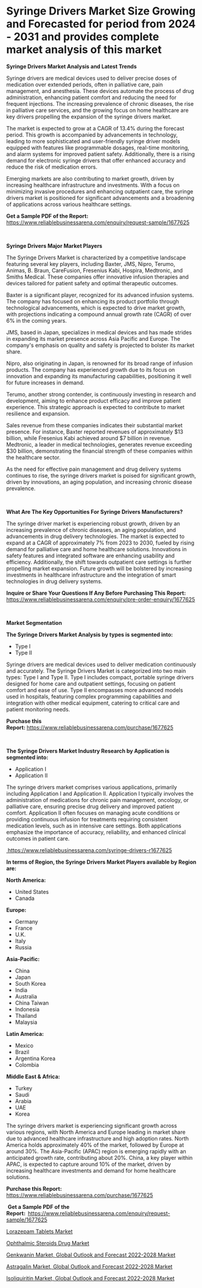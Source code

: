 <p><h1>Syringe Drivers Market Size Growing and Forecasted for period from 2024 - 2031 and provides complete market analysis of this market</h1></p><p><strong>Syringe Drivers Market Analysis and Latest Trends</strong></p>
<p><p>Syringe drivers are medical devices used to deliver precise doses of medication over extended periods, often in palliative care, pain management, and anesthesia. These devices automate the process of drug administration, enhancing patient comfort and reducing the need for frequent injections. The increasing prevalence of chronic diseases, the rise in palliative care services, and the growing focus on home healthcare are key drivers propelling the expansion of the syringe drivers market.</p><p>The market is expected to grow at a CAGR of 13.4% during the forecast period. This growth is accompanied by advancements in technology, leading to more sophisticated and user-friendly syringe driver models equipped with features like programmable dosages, real-time monitoring, and alarm systems for improved patient safety. Additionally, there is a rising demand for electronic syringe drivers that offer enhanced accuracy and reduce the risk of medication errors.</p><p>Emerging markets are also contributing to market growth, driven by increasing healthcare infrastructure and investments. With a focus on minimizing invasive procedures and enhancing outpatient care, the syringe drivers market is positioned for significant advancements and a broadening of applications across various healthcare settings.</p></p>
<p><strong>Get a Sample PDF of the Report:&nbsp;</strong> <a href="https://www.reliablebusinessarena.com/enquiry/request-sample/1677625?utm_campaign=1290&utm_medium=2&utm_source=Github&utm_content=ia&utm_term=14102024&utm_id=syringe-drivers">https://www.reliablebusinessarena.com/enquiry/request-sample/1677625</a></p>
<p>&nbsp;</p>
<p><strong>Syringe Drivers Major Market Players</strong></p>
<p><p>The Syringe Drivers Market is characterized by a competitive landscape featuring several key players, including Baxter, JMS, Nipro, Terumo, Animas, B. Braun, CareFusion, Fresenius Kabi, Hospira, Medtronic, and Smiths Medical. These companies offer innovative infusion therapies and devices tailored for patient safety and optimal therapeutic outcomes.</p><p>Baxter is a significant player, recognized for its advanced infusion systems. The company has focused on enhancing its product portfolio through technological advancements, which is expected to drive market growth, with projections indicating a compound annual growth rate (CAGR) of over 6% in the coming years.</p><p>JMS, based in Japan, specializes in medical devices and has made strides in expanding its market presence across Asia Pacific and Europe. The company's emphasis on quality and safety is projected to bolster its market share.</p><p>Nipro, also originating in Japan, is renowned for its broad range of infusion products. The company has experienced growth due to its focus on innovation and expanding its manufacturing capabilities, positioning it well for future increases in demand.</p><p>Terumo, another strong contender, is continuously investing in research and development, aiming to enhance product efficacy and improve patient experience. This strategic approach is expected to contribute to market resilience and expansion.</p><p>Sales revenue from these companies indicates their substantial market presence. For instance, Baxter reported revenues of approximately $13 billion, while Fresenius Kabi achieved around $7 billion in revenue. Medtronic, a leader in medical technologies, generates revenue exceeding $30 billion, demonstrating the financial strength of these companies within the healthcare sector.</p><p>As the need for effective pain management and drug delivery systems continues to rise, the syringe drivers market is poised for significant growth, driven by innovations, an aging population, and increasing chronic disease prevalence.</p></p>
<p>&nbsp;</p>
<p><strong>What Are The Key Opportunities For Syringe Drivers Manufacturers?</strong></p>
<p><p>The syringe driver market is experiencing robust growth, driven by an increasing prevalence of chronic diseases, an aging population, and advancements in drug delivery technologies. The market is expected to expand at a CAGR of approximately 7% from 2023 to 2030, fueled by rising demand for palliative care and home healthcare solutions. Innovations in safety features and integrated software are enhancing usability and efficiency. Additionally, the shift towards outpatient care settings is further propelling market expansion. Future growth will be bolstered by increasing investments in healthcare infrastructure and the integration of smart technologies in drug delivery systems.</p></p>
<p><strong>Inquire or Share Your Questions If Any Before Purchasing This Report:</strong> <a href="https://www.reliablebusinessarena.com/enquiry/pre-order-enquiry/1677625?utm_campaign=1290&utm_medium=2&utm_source=Github&utm_content=ia&utm_term=14102024&utm_id=syringe-drivers">https://www.reliablebusinessarena.com/enquiry/pre-order-enquiry/1677625</a></p>
<p>&nbsp;</p>
<p><strong>Market Segmentation</strong></p>
<p><strong>The Syringe Drivers Market Analysis by types is segmented into:</strong></p>
<p><ul><li>Type I</li><li>Type II</li></ul></p>
<p><p>Syringe drivers are medical devices used to deliver medication continuously and accurately. The Syringe Drivers Market is categorized into two main types: Type I and Type II. Type I includes compact, portable syringe drivers designed for home care and outpatient settings, focusing on patient comfort and ease of use. Type II encompasses more advanced models used in hospitals, featuring complex programming capabilities and integration with other medical equipment, catering to critical care and patient monitoring needs.</p></p>
<p><strong>Purchase this Report:&nbsp;</strong><a href="https://www.reliablebusinessarena.com/purchase/1677625?utm_campaign=1290&utm_medium=2&utm_source=Github&utm_content=ia&utm_term=14102024&utm_id=syringe-drivers">https://www.reliablebusinessarena.com/purchase/1677625</a></p>
<p>&nbsp;</p>
<p><strong>The Syringe Drivers Market Industry Research by Application is segmented into:</strong></p>
<p><ul><li>Application I</li><li>Application II</li></ul></p>
<p><p>The syringe drivers market comprises various applications, primarily including Application I and Application II. Application I typically involves the administration of medications for chronic pain management, oncology, or palliative care, ensuring precise drug delivery and improved patient comfort. Application II often focuses on managing acute conditions or providing continuous infusion for treatments requiring consistent medication levels, such as in intensive care settings. Both applications emphasize the importance of accuracy, reliability, and enhanced clinical outcomes in patient care.</p></p>
<p><a href="https://www.reliablebusinessarena.com/syringe-drivers-r1677625?utm_campaign=1290&utm_medium=2&utm_source=Github&utm_content=ia&utm_term=14102024&utm_id=syringe-drivers">&nbsp;https://www.reliablebusinessarena.com/syringe-drivers-r1677625</a></p>
<p><strong>In terms of Region, the Syringe Drivers Market Players available by Region are:</strong></p>
<p>
    <p> <strong> North America: </strong>
        <ul>
            <li>United States</li>
            <li>Canada</li>
        </ul>
        </p> 
    <p> <strong> Europe: </strong>
        <ul>
            <li>Germany</li>
            <li>France</li>
            <li>U.K.</li>
            <li>Italy</li>
            <li>Russia</li>
        </ul>
        </p> 
    <p> <strong> Asia-Pacific: </strong>
        <ul>
            <li>China</li>
            <li>Japan</li>
            <li>South Korea</li>
            <li>India</li>
            <li>Australia</li>
            <li>China Taiwan</li>
            <li>Indonesia</li>
            <li>Thailand</li>
            <li>Malaysia</li>
        </ul>
        </p> 
    <p> <strong> Latin America: </strong>
        <ul>
            <li>Mexico</li>
            <li>Brazil</li>
            <li>Argentina Korea</li>
            <li>Colombia</li>
        </ul>
        </p> 
    <p> <strong> Middle East & Africa: </strong>
        <ul>
            <li>Turkey</li>
            <li>Saudi</li>
            <li>Arabia</li>
            <li>UAE</li>
            <li>Korea</li>
        </ul>
    </p>
    </p>
<p><p>The syringe drivers market is experiencing significant growth across various regions, with North America and Europe leading in market share due to advanced healthcare infrastructure and high adoption rates. North America holds approximately 40% of the market, followed by Europe at around 30%. The Asia-Pacific (APAC) region is emerging rapidly with an anticipated growth rate, contributing about 20%. China, a key player within APAC, is expected to capture around 10% of the market, driven by increasing healthcare investments and demand for home healthcare solutions.</p></p>
<p><strong>Purchase this Report: </strong><a href="https://www.reliablebusinessarena.com/purchase/1677625?utm_campaign=1290&utm_medium=2&utm_source=Github&utm_content=ia&utm_term=14102024&utm_id=syringe-drivers">https://www.reliablebusinessarena.com/purchase/1677625</a></p>
<p>&nbsp;<strong>Get a Sample PDF of the Report:&nbsp;&nbsp;</strong><a href="https://www.reliablebusinessarena.com/enquiry/request-sample/1677625?utm_campaign=1290&utm_medium=2&utm_source=Github&utm_content=ia&utm_term=14102024&utm_id=syringe-drivers">https://www.reliablebusinessarena.com/enquiry/request-sample/1677625</a></p>
<p><strong></strong></p>
<p><p><a href="https://github.com/caetlinivcar/Market-Research-Report-List-1/blob/main/lorazepam-tablets-market.md?utm_campaign=1290&utm_medium=2&utm_source=Github&utm_content=ia&utm_term=14102024&utm_id=syringe-drivers">Lorazepam Tablets Market</a></p><p><a href="https://github.com/judesaxav/Market-Research-Report-List-1/blob/main/ophthalmic-steroids-drug-market.md?utm_campaign=1290&utm_medium=2&utm_source=Github&utm_content=ia&utm_term=14102024&utm_id=syringe-drivers">Ophthalmic Steroids Drug Market</a></p><p><a href="https://www.linkedin.com/pulse/competitive-intelligence-genkwanin-market-global-outlook-pp8hf?utm_campaign=1290&utm_medium=2&utm_source=Github&utm_content=ia&utm_term=14102024&utm_id=syringe-drivers">Genkwanin Market, Global Outlook and Forecast 2022-2028 Market</a></p><p><a href="https://www.linkedin.com/pulse/decoding-astragalin-market-global-outlook-forecast-2022-2028-wwmtf?utm_campaign=1290&utm_medium=2&utm_source=Github&utm_content=ia&utm_term=14102024&utm_id=syringe-drivers">Astragalin Market, Global Outlook and Forecast 2022-2028 Market</a></p><p><a href="https://www.linkedin.com/pulse/isoliquiritin-market-global-outlook-forecast-2022-2028-share-u99ee?utm_campaign=1290&utm_medium=2&utm_source=Github&utm_content=ia&utm_term=14102024&utm_id=syringe-drivers">Isoliquiritin Market, Global Outlook and Forecast 2022-2028 Market</a></p></p>